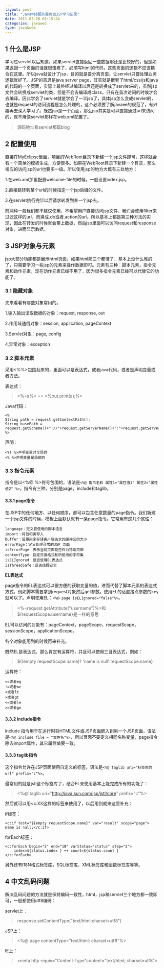 ```yaml
---
layout: post
title: "JavaWeb服务器页面JSP学习记录"
date: 2011-03-26 01:15:24
categories: javaweb
type: java&web
---
```


## 1 什么是JSP

学习过servlet以后知道，如果servlet直接返回一些数据那还是比较好的，但是如果返回一个页面的话就很蛋疼了，必须写html的代码，这些页面的逻辑不应该耦合在这里。所以java就设计了jsp，目的就是要分离页面，让servlet只要处理业务逻辑就好了。JSP的意思是java server page，其实就是嵌套了html/css/js和java的代码的一个页面，实际上最终经过编译以后还是转换成了servlet来的，虽然jsp文件会转换成servlet的类，但是不会去编译成class，只有在首次访问的时候才会去编译。因此学会了servlet就是学会了一半jsp了，具体jsp怎么变成servlet的，也就是request的访问流程是怎么处理的，这个必须要了解javaee的规范了，有兴趣再去深入学习了。既然jsp是一个页面，那么jsp其实是可以直接通过url来访问的，就不用像servlet那样在web.xml配置了。

>源码地址看servlet那篇blog

## 2 配置使用

直接在MyEclipse里面，项目的WebRoot目录下新建一个jsp文件即可，这样就会有一个简单的模板生成，方便很多。如果在WebRoot目录下新建一个目录，那么相应的访问jsp的url也要多一级。所以使用jsp的地方大概有三处地方：

1.在web.xml那里配置welcome-file的时候，一般设置index.jsp。

2.直接跳转到某个url的时候指定一个jsp后缀的文件。

3.在servlet执行完毕以后请求转发到某一个jsp去。

前两种一般我们都不建议使用，不希望用户直接访问jsp文件，我们会使用filter来过滤这样的url，而换成.do或者.action的url，所以基本上都是第三种方法的实现，因此在转发的时候就会带上数据，然后jsp里面可以访问request和response对象，进而显示数据。

## 3 JSP对象与元素

jsp大部分功能都是展示html页面，如果html那三个都懂了，基本上没什么难的了，只需要学习一些jsp的元素来操作数据即可。元素有三种：脚本元素，指令元素和动作元素，现在动作元素已经不用了，因为很多指令元素已经可以代替它的功能了。

### 3.1 隐藏对象

先来看看有哪些对象常用的。

1.输入输出读取数据的对象：request, response, out

2.作用域通信对象：session, application, pageContext

3.Servlet对象：page, config

4.异常对象：exception

### 3.2 脚本元素

采用<%%>包围起来的，里面可以是表达式，或者java代码，或者是声明变量或者方法。

表达式：

><%=a%> == <%out.print(a);%>

Java代码：

	<%
	String path = request.getContextPath();
	String basePath = request.getScheme()+"://"+request.getServerName()+":"+request.getServerPort()+path+"/";
	%>

声明：

	<%! %>声明变量时全局的  
	<% %>声明变量是局部的

### 3.3 指令元素

指令是以<%@ %>符号包围的，语法是`<%@ 指令名称 属性1="属性值1" 属性2="属性值2" %>`，指令有三种，分别是page，include和taglib。

#### 3.3.1 page指令

在JSP中的任何地方、以任何顺序，都可以包含任意数量的page指令。我们新建一个jsp文件的时候，模板上面默认就有一条page指令。它常用有这几个属性：

	language：定义要使用的脚本语言
	import：将包和类导入
	buffer：设置用来存储客户端请求的缓冲区的大小
	errorPage：定义处理异常的JSP 页面
	isErrorPage：表示当前页面能否作为错误页面
	contentType：指定页面格式和所使用的字符集
	isELIgnored：是否使用EL表达式
	isThreadSafe：是否线程安全

**EL表达式**

page指令的EL表达式可以很方便的获取变量的值，进而代替了脚本元素的表达式方式，例如脚本需要拿到request对象然后get参数。使用EL的话直接点参数的key就可以了。声明使用EL：`<%@ page isELIgnored="false"%>`。

><%=request.getAttribute("username")%>和${requestScope.username}是一样的意思

EL可以访问的对象有：pageContext，pageScope，requestScope，sessionScope，applicationScope。

各个对象能用到的时候再来补充。

既然EL是表达式，那么肯定有运算符，并且可以使用三目表达式，例如：

>${(empty requestScope.name)? 'name is null':requestScope.name}

运算符：

	==或者eq
	!=或者ne
	<或者lt
	>或者gt
	<=或者le
	>=或者ge

#### 3.3.2 include指令

include 指令用于在运行时将HTML文件或JSP页面嵌入到另一个JSP页面，语法是`<%@ include file = "文件名"%>`，所以页面不要定义相同名称变量，page指令除去import属性，其它属性值要一致。

#### 3.3.3 taglib指令

这个指令允许在JSP页面使用自定义的标签，语法是`<%@ taglib uri="标签库的url" prefix="c"%>`。

最常用的就是jstl这个标签库了，结合EL来使用基本上能完成所有的功能了：

><%@ taglib uri="http://java.sun.com/jsp/jstl/core" prefix="c"%>

然后就可以用<c:XX这样的标签来使用了，以后用到就来这里补充：

if标签：

	<c:if test="${empty requestScope.name}" var="result" scope="page"> name is null;</c:if>

forEach标签：

	<c:forEach begin="2" end="10" varStatus="status" step="2">
		index=${status.index } ++ count=${status.count }
	</c:forEach>

另外还有I18N格式标签库，SQL标签库，XML标签库和函数标签库等等。

## 4 中文乱码问题

解决乱码问题的方法就是保持编码一致性，html，jsp和servlet三个地方都一致即可，一般都使用utf8编码：

servlet上：

>response.setContentType("text/html;charset=utf8")

JSP上：

><%@ page contentType="text/html; charset=utf8"%>

IE上：

><meta http-equiv="Content-Type"content="text/html; charset=utf8">